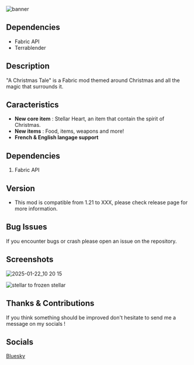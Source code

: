 ![banner](https://github.com/user-attachments/assets/7dcc5245-9c60-4459-a5c9-26259f0f1b33)

## Dependencies
- Fabric API
- Terrablender

## Description
"A Christmas Tale" is a Fabric mod themed around Christmas and all the magic that surrounds it.

## Caracteristics
- **New core item** : Stellar Heart, an item that contain the spirit of Christmas.
- **New items** : Food, items, weapons and more!
- **French & English langage support**


## Dependencies
1. Fabric API

## Version
- This mod is compatible from 1.21 to XXX, please check release page for more information.

## Bug Issues
If you encounter bugs or crash please open an issue on the repository.

## Screenshots
![2025-01-22_10 20 15](https://github.com/user-attachments/assets/9c50e33b-7d51-4607-9e37-982301f05636)

![stellar to frozen stellar](https://github.com/user-attachments/assets/510669b0-0afe-425d-ba1b-8afcb268609d)



## Thanks & Contributions
If you think something should be improved don't hesitate to send me a message on my socials !

## Socials
[Bluesky](https://bsky.app/profile/sweetskylia.bsky.social)
